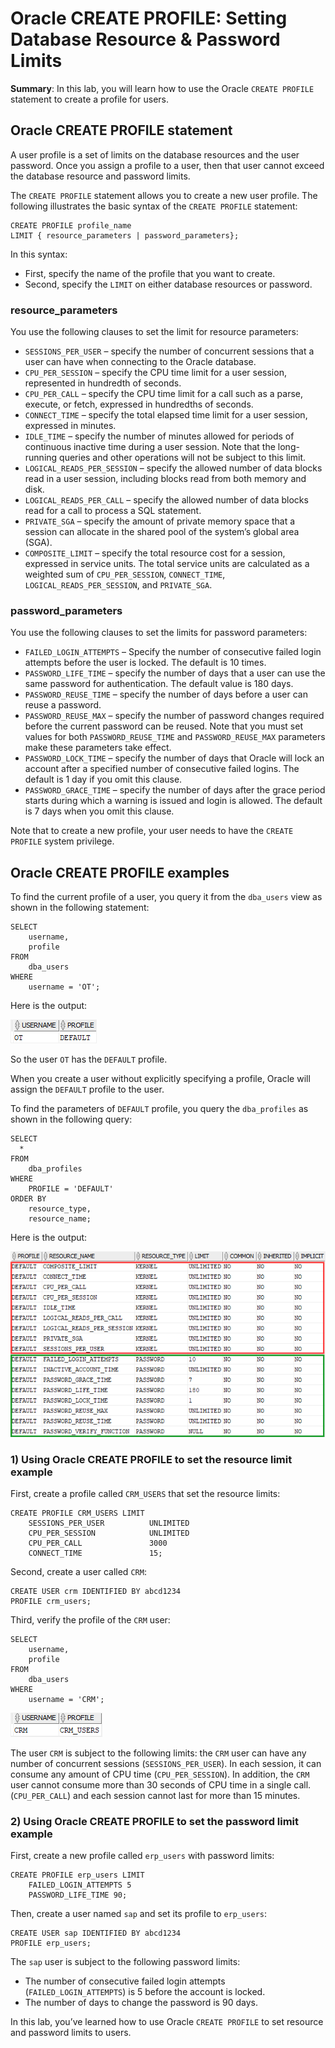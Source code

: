 # Oracle CREATE PROFILE: Setting Database Resource & Password Limits
**Summary**: In this lab, you will learn how to use the Oracle `CREATE PROFILE` statement to create a profile for users.

Oracle CREATE PROFILE statement
-----------------------------------------------

A user profile is a set of limits on the database resources and the user password. Once you assign a profile to a user, then that user cannot exceed the database resource and password limits.

The `CREATE PROFILE` statement allows you to create a new user profile. The following illustrates the basic syntax of the `CREATE PROFILE` statement:

```
CREATE PROFILE profile_name
LIMIT { resource_parameters | password_parameters};
```


In this syntax:

*   First, specify the name of the profile that you want to create.
*   Second, specify the `LIMIT` on either database resources or password.

### resource\_parameters

You use the following clauses to set the limit for resource parameters:

*   `SESSIONS_PER_USER` – specify the number of concurrent sessions that a user can have when connecting to the Oracle database.
*   `CPU_PER_SESSION` – specify the CPU time limit for a user session, represented in hundredth of seconds.
*   `CPU_PER_CALL` – specify the CPU time limit for a call such as a parse, execute, or fetch, expressed in hundredths of seconds.
*   `CONNECT_TIME` – specify the total elapsed time limit for a user session, expressed in minutes.
*   `IDLE_TIME` – specify the number of minutes allowed for periods of continuous inactive time during a user session. Note that the long-running queries and other operations will not be subject to this limit.
*   `LOGICAL_READS_PER_SESSION` – specify the allowed number of data blocks read in a user session, including blocks read from both memory and disk.
*   `LOGICAL_READS_PER_CALL` – specify the allowed number of data blocks read for a call to process a SQL statement.
*   `PRIVATE_SGA` – specify the amount of private memory space that a session can allocate in the shared pool of the system’s global area (SGA).
*   `COMPOSITE_LIMIT` – specify the total resource cost for a session, expressed in service units. The total service units are calculated as a weighted sum of `CPU_PER_SESSION`, `CONNECT_TIME`, `LOGICAL_READS_PER_SESSION`, and `PRIVATE_SGA`.

### password\_parameters

You use the following clauses to set the limits for password parameters:

*   `FAILED_LOGIN_ATTEMPTS` – Specify the number of consecutive failed login attempts before the user is locked. The default is 10 times.
*   `PASSWORD_LIFE_TIME` – specify the number of days that a user can use the same password for authentication. The default value is 180 days.
*   `PASSWORD_REUSE_TIME` – specify the number of days before a user can reuse a password.
*   `PASSWORD_REUSE_MAX` – specify the number of password changes required before the current password can be reused. Note that you must set values for both `PASSWORD_REUSE_TIME` and `PASSWORD_REUSE_MAX` parameters make these parameters take effect.
*   `PASSWORD_LOCK_TIME` – specify the number of days that Oracle will lock an account after a specified number of consecutive failed logins. The default is 1 day if you omit this clause.
*   `PASSWORD_GRACE_TIME` – specify the number of days after the grace period starts during which a warning is issued and login is allowed. The default is 7 days when you omit this clause.

Note that to create a new profile, your user needs to have the `CREATE PROFILE` system privilege.

Oracle CREATE PROFILE examples
------------------------------

To find the current profile of a user, you query it from the `dba_users` view as shown in the following statement:

```
SELECT 
    username, 
    profile
FROM 
    dba_users
WHERE 
    username = 'OT';

```


Here is the output:

![Oracle CREATE PROFILE - get profile of a user](./images/Oracle-CREATE-PROFILE-get-profile-of-a-user.png)

So the user `OT` has the `DEFAULT` profile.

When you create a user without explicitly specifying a profile, Oracle will assign the `DEFAULT` profile to the user.

To find the parameters of `DEFAULT` profile, you query the `dba_profiles` as shown in the following query:

```
SELECT 
  * 
FROM 
    dba_profiles
WHERE 
    PROFILE = 'DEFAULT'
ORDER BY 
    resource_type, 
    resource_name;

```


Here is the output:

![Oracle CREATE PROFILE - profile parameters](./images/Oracle-CREATE-PROFILE-profile-parameters.png)

### 1) Using Oracle CREATE PROFILE to set the resource limit example

First, create a profile called `CRM_USERS` that set the resource limits:

```
CREATE PROFILE CRM_USERS LIMIT 
    SESSIONS_PER_USER          UNLIMITED
    CPU_PER_SESSION            UNLIMITED 
    CPU_PER_CALL               3000 
    CONNECT_TIME               15;

```


Second, create a user called `CRM`:

```
CREATE USER crm IDENTIFIED BY abcd1234
PROFILE crm_users;
```


Third, verify the profile of the `CRM` user:

```
SELECT 
    username, 
    profile
FROM 
    dba_users
WHERE 
    username = 'CRM';
```


![Oracle CREATE PROFILE - profile of crm user](./images/Oracle-CREATE-PROFILE-profile-of-crm-user.png)

The user `CRM` is subject to the following limits: the `CRM` user can have any number of concurrent sessions (`SESSIONS_PER_USER`). In each session, it can consume any amount of CPU time (`CPU_PER_SESSION`). In addition, the `CRM` user cannot consume more than 30 seconds of CPU time in a single call. (`CPU_PER_CALL`) and each session cannot last for more than 15 minutes.

### 2) Using Oracle CREATE PROFILE to set the password limit example

First, create a new profile called `erp_users` with password limits:

```
CREATE PROFILE erp_users LIMIT
    FAILED_LOGIN_ATTEMPTS 5
    PASSWORD_LIFE_TIME 90;

```


Then, create a user named `sap` and set its profile to `erp_users`:

```
CREATE USER sap IDENTIFIED BY abcd1234
PROFILE erp_users;
```


The `sap` user is subject to the following password limits:

*   The number of consecutive failed login attempts (`FAILED_LOGIN_ATTEMPTS`) is 5 before the account is locked.
*   The number of days to change the password is 90 days.

In this lab, you’ve learned how to use Oracle `CREATE PROFILE` to set resource and password limits to users.
